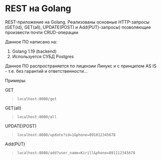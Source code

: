 # REST на Golang
 
REST-приложение на Golang. Реализованы основные HTTP-запросы (GET(id), GET(all), UPDATE(POST) и Add(PUT)-запросы) позволяющие произвести почти CRUD-операции

Данное ПО написано на:

1. Golang 1.19 (backend)
2. Используется СУБД Postgres

Данное ПО распространяется по лицензии Линукс и с принципом AS IS - т.е. без гарантий и ответственности...



Примеры:

GET

>`localhost:8080/get`


GET(all) 
>`localhost:8080/all`

UPDATE(POST) 
>`localhost:8080/update?id=1&phone=891012345678`

Add(PUT) 
>`localhost:8080/add?user_name=Kirill&phone=891112345678`
